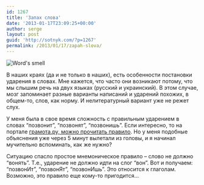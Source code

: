 ```yaml
---
id: 1267
title: 'Запах слова'
date: '2013-01-17T23:09:25+00:00'
author: serge
layout: post
guid: 'http://sotnyk.com/?p=1267'
permalink: /2013/01/17/zapah-slova/
---
```


![](https://sotnyk.github.io/wp-content/uploads/2013/01/WordSmell.jpg "Word's smell")

В наших краях (да и не только в наших), есть особенности постановки ударения в словах. Мне кажется, что часто они возникают потому, что мы слышим речь на двух языках (русский и украинский). В этом случае, мозг запоминает разные варианты написаний и ударений похожих, в общем-то, слов, как норму. И нелитературный вариант уже не режет слух.

У меня была в свое время сложность с правильным ударением в словах “позвонит”, “позвонят”, “позвонишь”. Если интересно, то на портале [грамота.ру, можно прочитать правило](http://www.gramota.ru/spravka/hardwords/25_299). Но у меня подобные объяснения уже через 5 минут вылетали из головы, и я начинал мучительно вспоминать, как же нужно?

Ситуацию спасло простое мнемоническое правило – слово не должно “вонять”. Т.е., ударение не должно идти на слог “вон”. Вот и получаем: “позвонИт”, “позвонЯт”, “позвонИшь”. Это относится к глаголам. Возможно, это правило еще кому-то пригодится…
